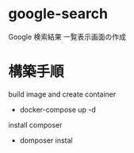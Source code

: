 # google-search
Google 検索結果 一覧表示画面の作成

# 構築手順
build image and create container
- docker-compose up -d

install composer 
- domposer instal

